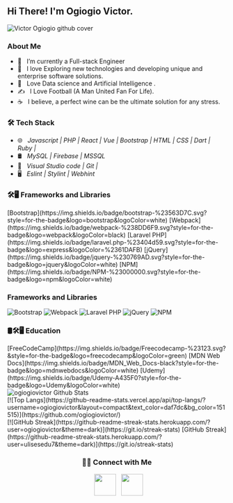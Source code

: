 <h2> Hi There! I'm Ogiogio Victor.</h2>

![Victor Ogiogio github cover](https://user-images.githubusercontent.com/46789910/174768755-0fc649ce-0873-48ad-bef4-276bb442fadd.jpg)


<h3> About Me </h3>

- 🔭 &nbsp; I’m currently a Full-stack Engineer
- 🤔 &nbsp; I love Exploring new technologies and developing unique and enterprise software solutions.
- 🌱 &nbsp; Love Data science and Artificial Intelligence .
- ✍️ &nbsp; I Love Football (A Man United Fan For Life).
- ☕ &nbsp; I believe, a perfect wine can be the ultimate solution for any stress. 

<h3>🛠 Tech Stack</h3>

- 🌐 &nbsp; <i> Javascript | PHP | React | Vue | Bootstrap | HTML | CSS | Dart | Ruby | </i>
- 🛢 &nbsp; <i>MySQL | Firebase | MSSQL </i>
- 🔧 &nbsp; <i>Visual Studio code | Git | </i>
- 🖥 &nbsp; <i>Eslint | Stylint | Webhint</i>

<h3>🛠🖥  Frameworks and Libraries</h3>
[Bootstrap](https://img.shields.io/badge/bootstrap-%23563D7C.svg?style=for-the-badge&logo=bootstrap&logoColor=white)
[Webpack](https://img.shields.io/badge/webpack-%238DD6F9.svg?style=for-the-badge&logo=webpack&logoColor=black)
[Laravel PHP](https://img.shields.io/badge/laravel.php-%23404d59.svg?style=for-the-badge&logo=express&logoColor=%2361DAFB)
[jQuery](https://img.shields.io/badge/jquery-%230769AD.svg?style=for-the-badge&logo=jquery&logoColor=white)
[NPM](https://img.shields.io/badge/NPM-%23000000.svg?style=for-the-badge&logo=npm&logoColor=white)

### Frameworks and Libraries
![Bootstrap](https://img.shields.io/badge/bootstrap-%23563D7C.svg?style=for-the-badge&logo=bootstrap&logoColor=white)
![Webpack](https://img.shields.io/badge/webpack-%238DD6F9.svg?style=for-the-badge&logo=webpack&logoColor=black)
![Laravel PHP](https://img.shields.io/badge/laravel.php-%23404d59.svg?style=for-the-badge&logo=express&logoColor=%2361DAFB)
![jQuery](https://img.shields.io/badge/jquery-%230769AD.svg?style=for-the-badge&logo=jquery&logoColor=white)
![NPM](https://img.shields.io/badge/NPM-%23000000.svg?style=for-the-badge&logo=npm&logoColor=white)


<h3>🛢🛠🖥 Education</h3>
[FreeCodeCamp](https://img.shields.io/badge/Freecodecamp-%23123.svg?&style=for-the-badge&logo=freecodecamp&logoColor=green)
[MDN Web Docs](https://img.shields.io/badge/MDN_Web_Docs-black?style=for-the-badge&logo=mdnwebdocs&logoColor=white)
[Udemy](https://img.shields.io/badge/Udemy-A435F0?style=for-the-badge&logo=Udemy&logoColor=white)

<br>

<img align="center" src="https://github-readme-stats.vercel.app/api?username=ogiogiovictor&include_all_commits=true&count_private=true&show_icons=true&line_height=20&title_color=7A7ADB&icon_color=2234AE&text_color=D3D3D3&bg_color=0,000000,130F40" alt="ogiogiovictor Github Stats">

</br>
[![Top Langs](https://github-readme-stats.vercel.app/api/top-langs/?username=ogiogiovictor&layout=compact&text_color=daf7dc&bg_color=151515)](https://github.com/ogiogiovictor/)


</br>
[![GitHub Streak](https://github-readme-streak-stats.herokuapp.com/?user=ogiogiovictor&theme=dark)](https://git.io/streak-stats)
[GitHub Streak](https://github-readme-streak-stats.herokuapp.com/?user=ulisesedu7&theme=dark)](https://git.io/streak-stats)


<h3 align="center"> 🤝🏻 Connect with Me </h3>

<p align="center">
&nbsp; <a href="https://www.linkedin.com/in/ogiogio-victor-a096a0181/" target="_blank" rel="noopener noreferrer"><img src="https://img.icons8.com/plasticine/100/000000/linkedin.png" width="50" /></a>
&nbsp; <a href="mailto:ogiogiovictor@gmail.com" target="_blank" rel="noopener noreferrer"><img src="https://img.icons8.com/plasticine/100/000000/gmail.png"  width="50" /></a>
</p>
